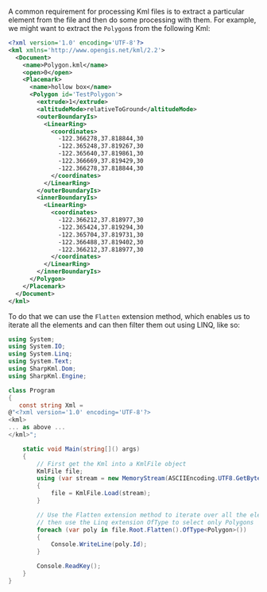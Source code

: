 A common requirement for processing Kml files is to extract a particular element from the file and then do some processing with them. For example, we might want to extract the `Polygon`s from the following Kml:
```xml
<?xml version='1.0' encoding='UTF-8'?>
<kml xmlns='http://www.opengis.net/kml/2.2'>
  <Document>
    <name>Polygon.kml</name>
    <open>0</open>
    <Placemark>
      <name>hollow box</name>
      <Polygon id='TestPolygon'>
        <extrude>1</extrude>
        <altitudeMode>relativeToGround</altitudeMode>
        <outerBoundaryIs>
          <LinearRing>
            <coordinates>
              -122.366278,37.818844,30
              -122.365248,37.819267,30
              -122.365640,37.819861,30
              -122.366669,37.819429,30
              -122.366278,37.818844,30
            </coordinates>
          </LinearRing>
        </outerBoundaryIs>
        <innerBoundaryIs>
          <LinearRing>
            <coordinates>
              -122.366212,37.818977,30
              -122.365424,37.819294,30
              -122.365704,37.819731,30
              -122.366488,37.819402,30
              -122.366212,37.818977,30
            </coordinates>
          </LinearRing>
        </innerBoundaryIs>
      </Polygon>
    </Placemark>
  </Document>
</kml>
```

To do that we can use the `Flatten` extension method, which enables us to iterate all the elements and can then filter them out using LINQ, like so:
```csharp
using System;
using System.IO;
using System.Linq;
using System.Text;
using SharpKml.Dom;
using SharpKml.Engine;

class Program
{
   const string Xml =
@"<?xml version='1.0' encoding='UTF-8'?>
<kml>
... as above ...
</kml>";

    static void Main(string[]() args)
    {
        // First get the Kml into a KmlFile object
        KmlFile file;
        using (var stream = new MemoryStream(ASCIIEncoding.UTF8.GetBytes(Xml)))
        {
            file = KmlFile.Load(stream);
        }

        // Use the Flatten extension method to iterate over all the elements
        // then use the Linq extension OfType to select only Polygons
        foreach (var poly in file.Root.Flatten().OfType<Polygon>())
        {
            Console.WriteLine(poly.Id);
        }

        Console.ReadKey();
    }
}
```